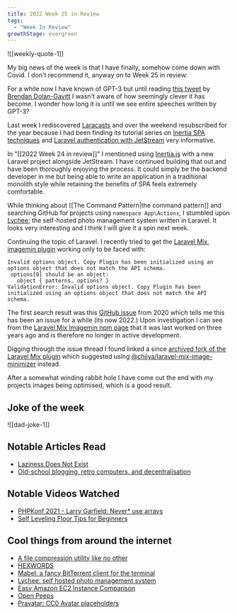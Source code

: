 ```yaml
---
title: 2022 Week 25 in Review
tags:
  - "Week In Review"
growthStage: evergreen
---
```


![[weekly-quote-1]]

My big news of the week is that I have finally, somehow come down with Covid. I don't recommend it, anyway on to Week 25 in review:

For a while now I have known of GPT-3 but until reading [this tweet](https://twitter.com/moyix/status/1537849585972006913) by [Brendan Dolan-Gavitt](https://moyix.net/) I wasn't aware of how seemingly clever it has become. I wonder how long it is until we see entire speeches written by GPT-3?

Last week I rediscovered [Laracasts](https://laracasts.com/) and over the weekend resubscribed for the year because I had been finding its tutorial series on [Inertia SPA techniques](https://laracasts.com/series/inertia-and-spa-techniques) and [Laravel authentication with JetStream](https://laracasts.com/series/laravel-authentication-options) very informative.

In "[[2022 Week 24 in review]]" I mentioned using [Inertia.js](https://inertiajs.com/) with a new Laravel project alongside JetStream. I have continued building that out and have been thoroughly enjoying the process. It could simply be the backend developer in me but being able to write an application in a traditional monolith style while retaining the benefits of SPA feels extremely comfortable.

While thinking about [[The Command Pattern|the command pattern]] and searching GitHub for projects using `namespace App\Actions`, I stumbled upon [Lychee](https://github.com/LycheeOrg/Lychee); the self-hosted photo management system written in Laravel. It looks very interesting and I think I will give it a spin next week.

Continuing the topic of Laravel. I recently tried to get the [Laravel Mix, imagemin plugin](https://laravel-mix.com/extensions/imagemin) working only to be faced with:

```
Invalid options object. Copy Plugin has been initialized using an options object that does not match the API schema.
 options[0] should be an object:
   object { patterns, options? }
ValidationError: Invalid options object. Copy Plugin has been initialized using an options object that does not match the API schema.
```

The first search result was this [GitHub issue](https://github.com/CupOfTea696/laravel-mix-imagemin/issues/11) from 2020 which tells me this has been an issue for a while (its now 2022.) Upon investigation I can see from the [Laravel Mix Imagemin npm page](https://www.npmjs.com/package/laravel-mix-imagemin) that it was last worked on three years ago and is therefore no longer in active development.

Digging through the issue thread I found linked a since [archived fork of the Laravel Mix plugin](https://github.com/chiiya/laravel-mix-imagemin) which suggested using [@chiiya/laravel-mix-image-minimizer](https://github.com/chiiya/laravel-mix-image-minimizer) instead.

After a somewhat winding rabbit hole I have come out the end with my projects images being optimised, which is a good result.

## Joke of the week
![[dad-joke-1]]

## Notable Articles Read
- [Laziness Does Not Exist](https://humanparts.medium.com/laziness-does-not-exist-3af27e312d01)
- [Old-school blogging, retro computers, and decentralisation](https://andregarzia.com/2022/05/Old-school-blogging-retro-computers-and-decentralisation.html)

## Notable Videos Watched
- [PHPKonf 2021 - Larry Garfield: Never* use arrays](https://www.youtube.com/watch?v=nNtulOOZ0GY)
- [Self Leveling Floor Tips for Beginners](https://www.youtube.com/watch?v=9uv1z3rQ9N8)

## Cool things from around the internet
- [A file compression utility like no other](https://twitter.com/samhenrigold/status/1539003926464323584)
- [HEXWORDS](https://hexwords.netlify.app/)
- [Mabel: a fancy BitTorrent client for the terminal](https://github.com/smmr-software/mabel)
- [Lychee: self hosted photo management system](https://github.com/LycheeOrg/Lychee)
- [Easy Amazon EC2 Instance Comparison](https://instances.vantage.sh/)
- [Open Peeps](https://www.openpeeps.com/)
- [Pravatar: CC0 Avatar placeholders](https://pravatar.cc/)